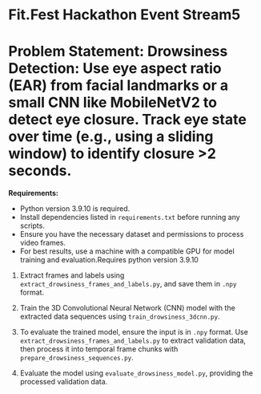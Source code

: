 # Fit.Fest Hackathon Event Stream5

# Problem Statement: Drowsiness Detection: Use eye aspect ratio (EAR) from facial landmarks or a small CNN like MobileNetV2 to detect eye closure. Track eye state over time (e.g., using a sliding window) to identify closure >2 seconds.

**Requirements:**

- Python version 3.9.10 is required.
- Install dependencies listed in `requirements.txt` before running any scripts.
- Ensure you have the necessary dataset and permissions to process video frames.
- For best results, use a machine with a compatible GPU for model training and evaluation.Requires python version 3.9.10

1. Extract frames and labels using `extract_drowsiness_frames_and_labels.py`, and save them in `.npy` format.

2. Train the 3D Convolutional Neural Network (CNN) model with the extracted data sequences using `train_drowsiness_3dcnn.py`.

3. To evaluate the trained model, ensure the input is in `.npy` format. Use `extract_drowsiness_frames_and_labels.py` to extract validation data, then process it into temporal frame chunks with `prepare_drowsiness_sequences.py`.

4. Evaluate the model using `evaluate_drowsiness_model.py`, providing the processed validation data.

